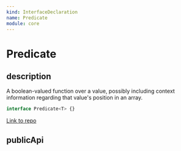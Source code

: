 ```yaml
---
kind: InterfaceDeclaration
name: Predicate
module: core
---
```


# Predicate

## description

A boolean-valued function over a value, possibly including context information
regarding that value's position in an array.

```ts
interface Predicate<T> {}
```

[Link to repo](https://github.com/timdeschryver/angular/blob/master/packages/core/src/debug/debug_node.ts#L777-L779)

## publicApi
